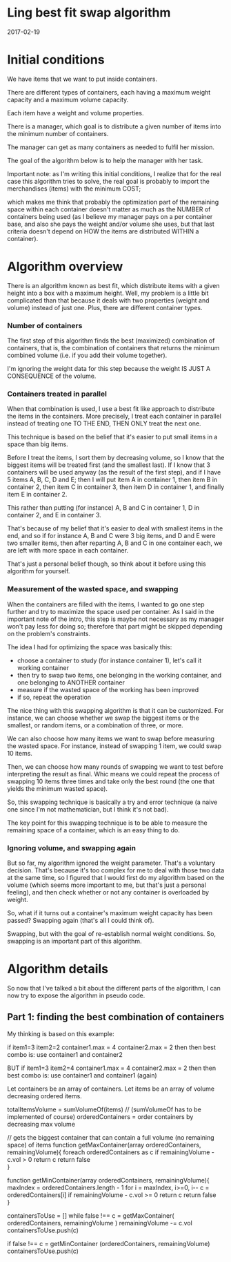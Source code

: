 Ling best fit swap algorithm
===============================
2017-02-19


Initial conditions
=======================
We have items that we want to put inside containers.

There are different types of containers, each having a maximum weight capacity
and a maximum volume capacity.

Each item have a weight and volume properties.

There is a manager, which goal is to distribute a given number of items into the minimum
number of containers.

The manager can get as many containers as needed to fulfil her mission.
 
 
The goal of the algorithm below is to help the manager with her task.


Important note: as I'm writing this initial conditions, I realize that for the
real case this algorithm tries to solve, the real goal is probably to import
the merchandises (items) with the minimum COST;

which makes me think that probably the optimization part of the remaining space within each container 
doesn't matter as much as the NUMBER of containers being used (as I believe my manager pays on a per container
base, and also she pays the weight and/or volume she uses, but that last criteria doesn't depend on HOW the items
are distributed WITHIN a container).


Algorithm overview
=====================

There is an algorithm known as best fit, which distribute items with a given height into a box with a maximum
height. Well, my problem is a little bit complicated than that because it deals with two properties (weight and
volume) instead of just one. Plus, there are different container types.


### Number of containers
The first step of this algorithm finds the best (maximized) combination of containers, that is,
the combination of containers that returns the minimum combined volume (i.e. if you add their volume together).
 
I'm ignoring the weight data for this step because the weight IS JUST A CONSEQUENCE of the volume.


### Containers treated in parallel
When that combination is used, I use a best fit like approach to distribute the items in the containers.
More precisely, I treat each container in parallel instead of treating one TO THE END, THEN ONLY treat the next one.
 
This technique is based on the belief that it's easier to put small items in a space than big items.

Before I treat the items, I sort them by decreasing volume, so I know that the biggest items will be treated first
(and the smallest last).
If I know that 3 containers will be used anyway (as the result of the first step), 
and if I have 5 items A, B, C, D and E; then I will put item A in container 1, then item B in container 2,
then item C in container 3, then item D in container 1, and finally item E in container 2.

This rather than putting (for instance) A, B and C in container 1, D in container 2, and E in container 3.

That's because of my belief that it's easier to deal with smallest items in the end, and so if for instance
A, B and C were 3 big items, and D and E were two smaller items, then after reparting A, B and C in one container
each, we are left with more space in each container.

That's just a personal belief though, so think about it before using this algorithm for yourself.


### Measurement of the wasted space, and swapping

When the containers are filled with the items, I wanted to go one step further and try to maximize the space used
per container.
As I said in the important note of the intro, this step is maybe not necessary as my manager won't pay less 
for doing so; therefore that part might be skipped depending on the problem's constraints.

The idea I had for optimizing the space was basically this:

- choose a container to study (for instance container 1), let's call it working container
- then try to swap two items, one belonging in the working container, and one belonging to ANOTHER container
- measure if the wasted space of the working has been improved
- if so, repeat the operation

The nice thing with this swapping algorithm is that it can be customized.
For instance, we can choose whether we swap the biggest items or the smallest, or random items, or a combination
of three, or more.

We can also choose how many items we want to swap before measuring the wasted space.
For instance, instead of swapping 1 item, we could swap 10 items.

Then, we can choose how many rounds of swapping we want to test before interpreting the result as final.
Whic means we could repeat the process of swapping 10 items three times and take only the best round (the one
that yields the minimum wasted space).

So, this swapping technique is basically a try and error technique (a naive one since I'm not mathematician,
but I think it's not bad).

The key point for this swapping technique is to be able to measure the remaining space of a container,
which is an easy thing to do.


### Ignoring volume, and swapping again

But so far, my algorithm ignored the weight parameter.
That's a voluntary decision.
That's because it's too complex for me to deal with those two data at the same time,
so I figured that I would first do my algorithm based on the volume (which seems more important to
me, but that's just a personal feeling), and then check whether or not any container is overloaded
by weight.

So, what if it turns out a container's maximum weight capacity has been passed?
Swapping again (that's all I could think of).

Swapping, but with the goal of re-establish normal weight conditions.
So, swapping is an important part of this algorithm.



Algorithm details
======================

So now that I've talked a bit about the different parts of the algorithm,
I can now try to expose the algorithm in pseudo code.


Part 1: finding the best combination of containers
--------------------------------------------------

My thinking is based on this example:

if
    item1=3
    item2=2
    container1.max = 4
    container2.max = 2
then
    then best combo is:
    use container1 and container2
    
BUT if
    item1=3
    item2=4
    container1.max = 4
    container2.max = 2
then
    then best combo is:
    use container1 and container1 (again)




Let containers be an array of containers.
Let items be an array of volume decreasing ordered items.



totalItemsVolume = sumVolumeOf(items)   // (sumVolumeOf has to be implemented of course)
orderedContainers = order containers by decreasing max volume


// gets the biggest container that can contain a full volume (no remaining space) of items
function getMaxContainer(array orderedContainers, remainingVolume){
    foreach orderedContainers as c 
        if remainingVolume - c.vol > 0
            return c
    return false        
}

function getMinContainer(array orderedContainers, remainingVolume){
    maxIndex = orderedContainers.length - 1
    for i = maxIndex, i>=0, i--
        c = orderedContainers[i]
            if remainingVolume - c.vol >= 0
                return c
    return false        
}


containersToUse = []
while false !== c = getMaxContainer( orderedContainers, remainingVolume )
    remainingVolume -= c.vol
    containersToUse.push(c)


if false !== c = getMinContainer (orderedContainers, remainingVolume)
    containersToUse.push(c)



    
    















 
























